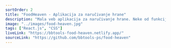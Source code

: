 ```yaml
---
sortOrder: 2
title: "FoodHeaven - Aplikacija za naručivanje hrane"
description: "Mala veb aplikacija za naručivanje hrane. Neke od funkcija: dodajte obrok u korpu (uključujući količinu), dodajte/uklonite obroke iz korpe, dodajte dodatnu stavku za svaki obrok u korpi."
image: "../images/food-heaven.jpg"
tags: ["React.js", "CSS"]
liveLink: "https://bbtools-food-heaven.netlify.app/"
sourceLink: "https://github.com/bbtools-ps/food-heaven"
---
```

